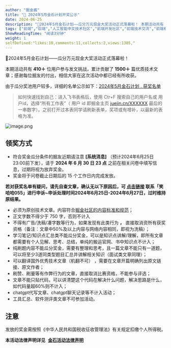 ```yaml
---
author: "掘金酱"
title: "🎉 2024年5月金石计划开奖公示"
date: 2024-06-25
description: "🎉2024年5月金石计划——瓜分万元现金大奖活动正式落幕啦！ 本期活动共有 410＋ 位用户参与发文挑战，累计贡献了 1500＋ 篇优质技术文章；感谢每位掘友的付出，相信大家在这次活动中都已经有所收获"
tags: ["前端","后端","人工智能中文技术社区","前端开发社区","前端技术交流","前端框架教程","JavaScript 学习资源","CSS 技巧与最佳实践","HTML5 最新动态","前端工程师职业发展","开源前端项目","前端技术趋势"]
ShowReadingTime: "阅读3分钟"
weight: 1
selfDefined:"likes:10,comments:11,collects:2,views:1385,"
---
```

🎉2024年5月金石计划——瓜分万元现金大奖活动正式落幕啦！

本期活动共有 **410＋** 位用户参与发文挑战，累计贡献了 **1500＋** 篇优质技术文章；感谢每位掘友的付出，相信大家在这次活动中都已经有所收获。

由于瓜分奖池用户较多，详细的名单公示如下：[2024年5月金石计划 . 获奖名单](https://link.juejin.cn?target=https%3A%2F%2Fbytedance.larkoffice.com%2Fsheets%2FAccpszkwgh3c6stcElacpVnnnib%3Fsheet%3D4612f5 "https://bytedance.larkoffice.com/sheets/Accpszkwgh3c6stcElacpVnnnib?sheet=4612f5")

> 如何快速找到自己：进入飞书表格后，使用 Ctr+F 搜索自己的用户名或 用户id，选择“所有工作表”（ 用户 id 即掘金主页 [juejin.cn/XXXXXX](https://juejin.cn/XXXXXX "https://juejin.cn/XXXXXX") 最后的一串数字）。之前打开过本表同学请刷新表单，奖项或有增补，以最新的表格为准。

![image.png](/images/jueJin/aa8fb37e25674dd.png)

领奖方式
----

*   符合奖金瓜分条件的掘友近期请注意 **\[系统消息\]** （预计2024年6月25日23:00前下发），请于 **2024 年 6 月 30 日 23 点** 之前在相关问卷中填写信息，过期将视为放弃奖金。
*   奖金将于问卷截止日期后的 15 个工作日内完成发放。

**若对获奖名单有疑问，请先自查文章，确认无以下原因后，可 [点击链接](https://juejin.cn/user/2359984507854637 "https://juejin.cn/user/2359984507854637") 联系「笑哈哈055」进行申诉~申诉处理时间2024年6月25日-2024年6月27日，过时维持原结果。**

*   必须为原创技术文章。内容符合[掘金社区的内容标准和规范](https://juejin.cn/book/6844733795329900551/section/6844733795380232199 "https://juejin.cn/book/6844733795329900551/section/6844733795380232199")；
*   正文字数不得少于 750 字，否则不计入
*   不得有广告/洗稿/凑字数等行为，如果发现有此类行为 **，** 直接取消资所有获奖资格（备注：文章中50%及以上内容与网络内容相同，即视为洗稿）；
*   学习笔记/知识点汇总类不能瓜分奖金，可以是知识点讲解/理解，即所有文章都需要有个人见解、思考、总结，单纯的搬运官网、书中知识点不计入；
*   纯刷题内容不能瓜分奖金，需要有整理和思考，且一篇文章不能只有一道题，可以将至少3道同类型题目汇总并讲解相关知识（面试类文章同理）；
*   可以翻译国外优秀技术文章（机翻不可） ，需要在文章开篇明确列出原文链接、原文作者；
*   刷赞、刷量等有作弊行为的文章，直接取消比赛资格，不能参与评选；
*   文章不能只贴代码，可以讲清楚这个代码在解决什么问题，解决思路是什么，如代码量超60%则不计入；
*   chatgpt代写文章、chatgpt聊天记录等不计入活动；
*   工具汇总、软件测评类文章不可参加活动。

注意
--

发放的奖金需按照《中华人民共和国税收征收管理法》有关规定扣缴个人所得税。

**本活动法律声明详见**  **[金石活动法律声明](https://bytedance.feishu.cn/docx/doxcnhVXY9NDHSE16nmNsGfKcte "https://bytedance.feishu.cn/docx/doxcnhVXY9NDHSE16nmNsGfKcte")**